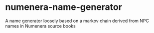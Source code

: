 numenera-name-generator
=======================

A name generator loosely based on a markov chain derived from NPC names in Numenera source books
